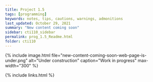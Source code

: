 ```yaml
---
title: Project 1.5
tags: [programming]
keywords: notes, tips, cautions, warnings, admonitions
last_updated: October 29, 2021
summary: "New content coming soon"
sidebar: cti110_sidebar
permalink: prog_1.5_Readme.html
folder: cti110
---
```


{% include image.html file="new-content-coming-soon-web-page-is-under.png" alt="Under construction" caption="Work in progress" max-width="300" %}


{% include links.html %}

